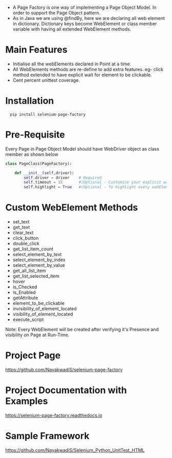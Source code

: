 * A Page Factory is one way of implementing a Page Object Model. In order to support the Page Object pattern.
* As in Java we are using @findBy, here we are declaring all web element in dictionary.
Dictionary keys become WebElement or class member variable with having all extended WebElement methods.
  

Main Features
=============

* Initialise all the webElements declared in Point at a time.
* All WebElements methods are re-define to add extra features. eg- click method extended to have explicit wait for element to be clickable.
* Cent percent unittest coverage.

Installation
=============

```shell
  pip install selenium-page-factory
```

Pre-Requisite
=============
Every Page in Page Object Model should have WebDriver object as class member
as shown below

```python
class PageClass(PageFactory):

    def __init__(self,driver):
        self.driver = driver    # Required
        self.timeout = 15       #(Optional - Customise your explicit wait for every webElement)
        self.highlight = True   #(Optional - To highlight every webElement in PageClass)
```

Custom WebElement Methods
==========================
* set_text							
* get_text
* clear_text						
* click_button
* double_click
* get_list_item_count				
* select_element_by_text
* select_element_by_index			
* select_element_by_value
* get_all_list_item					
* get_list_selected_item
* hover								
* is_Checked
* is_Enabled						
* getAttribute
* element_to_be_clickable			
* invisibility_of_element_located
* visibility_of_element_located	
* execute_script

 
Note: 
Every WebElement will be created after verifying it's Presence and visibility on Page at Run-Time. 


Project Page
=============
https://github.com/NayakwadiS/selenium-page-factory


Project Documentation with Examples
===================================
https://selenium-page-factory.readthedocs.io

Sample Framework
================
https://github.com/NayakwadiS/Selenium_Python_UnitTest_HTML
